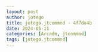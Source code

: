 ```yaml
---
layout: post
author: jotego
title: jotego.jtcommnd - 4f7da4b
date: 2024-05-11
categories: [Arcade, jtcommnd]
tags: [jotego.jtcommnd]
---
```


